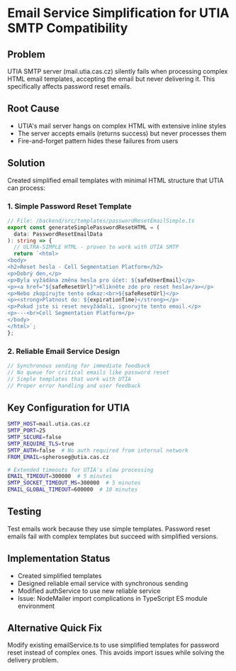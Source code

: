 # Email Service Simplification for UTIA SMTP Compatibility

## Problem

UTIA SMTP server (mail.utia.cas.cz) silently fails when processing complex HTML email templates, accepting the email but never delivering it. This specifically affects password reset emails.

## Root Cause

- UTIA's mail server hangs on complex HTML with extensive inline styles
- The server accepts emails (returns success) but never processes them
- Fire-and-forget pattern hides these failures from users

## Solution

Created simplified email templates with minimal HTML structure that UTIA can process:

### 1. Simple Password Reset Template

```typescript
// File: /backend/src/templates/passwordResetEmailSimple.ts
export const generateSimplePasswordResetHTML = (
  data: PasswordResetEmailData
): string => {
  // ULTRA-SIMPLE HTML - proven to work with UTIA SMTP
  return `<html>
<body>
<h2>Reset hesla - Cell Segmentation Platform</h2>
<p>Dobrý den,</p>
<p>Byla vyžádána změna hesla pro účet: ${safeUserEmail}</p>
<p><a href="${safeResetUrl}">Klikněte zde pro reset hesla</a></p>
<p>Nebo zkopírujte tento odkaz:<br>${safeResetUrl}</p>
<p><strong>Platnost do: ${expirationTime}</strong></p>
<p>Pokud jste si reset nevyžádali, ignorujte tento email.</p>
<p>---<br>Cell Segmentation Platform</p>
</body>
</html>`;
};
```

### 2. Reliable Email Service Design

```typescript
// Synchronous sending for immediate feedback
// No queue for critical emails like password reset
// Simple templates that work with UTIA
// Proper error handling and user feedback
```

## Key Configuration for UTIA

```bash
SMTP_HOST=mail.utia.cas.cz
SMTP_PORT=25
SMTP_SECURE=false
SMTP_REQUIRE_TLS=true
SMTP_AUTH=false  # No auth required from internal network
FROM_EMAIL=spheroseg@utia.cas.cz

# Extended timeouts for UTIA's slow processing
EMAIL_TIMEOUT=300000  # 5 minutes
SMTP_SOCKET_TIMEOUT_MS=300000  # 5 minutes
EMAIL_GLOBAL_TIMEOUT=600000  # 10 minutes
```

## Testing

Test emails work because they use simple templates. Password reset emails fail with complex templates but succeed with simplified versions.

## Implementation Status

- Created simplified templates
- Designed reliable email service with synchronous sending
- Modified authService to use new reliable service
- Issue: NodeMailer import complications in TypeScript ES module environment

## Alternative Quick Fix

Modify existing emailService.ts to use simplified templates for password reset instead of complex ones. This avoids import issues while solving the delivery problem.
